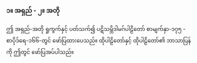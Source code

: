 ### ၁။ အရှည် - ၂။ အတို

ဤ အရှည်-အတို ရှုကွက်နှင့် ပတ်သက်၍ ပဋိသမ္ဘိဒါမဂ်ပါဠိတော် စာမျက်နှာ-၁၇၅ - စာပိုဒ်ရေ-၁၆၆-တွင် ဖော်ပြထားပေသည်။ 
ထိုပါဠိတော်နှင့် ထိုပါဠိတော်၏ ဘာသာပြန်ကို ဤတွင် ဖော်ပြအပ်ပါသည်။ 